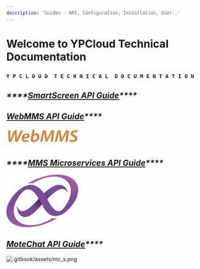 ```yaml
---
description: 'Guides - API, Configuration, Installation, User..'
---
```


# Welcome to YPCloud Technical Documentation

### `Y P C L O U D  T E C H N I C A L  D O C U M E N T A T I O N`

## _\*\*\*\*_[_**SmartScreen API Guide**_](https://gitbook.ypcloud.com/smartscreen-api-guide/)_\*\*\*\*_

## [_**WebMMS API Guide**_](https://gitbook.ypcloud.com/webmms-api-guide/)_\*\*\*\*_

![](.gitbook/assets/webmms_s.png)

## _\*\*\*\*_[_**MMS Microservices  API Guide**_](https://gitbook.ypcloud.com/mms-microservices-api-guide/)_\*\*\*\*_

![](.gitbook/assets/mms_s.png)

## [_**MoteChat API Guide**_](https://gitbook.ypcloud.com/motechat-api-guide/)_\*\*\*\*_

![.gitbook/assets/mc_s.png](https://gitbook.ypcloud.com/motechat-api-guide/)



 




